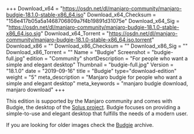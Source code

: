 +++
Download_x64 = "https://osdn.net/dl/manjaro-community/manjaro-budgie-18.1.0-stable-x86_64.iso"
Download_x64_Checksum = "158e417b05a5a1468706809a7f4b19891d31075e"
Download_x64_Sig = "https://osdn.net/dl/manjaro-community/manjaro-budgie-18.1.0-stable-x86_64.iso.sig"
Download_x64_Torrent = "https://osdn.net/dl/manjaro-community/manjaro-budgie-18.1.0-stable-x86_64.iso.torrent"
Download_x86 = ""
Download_x86_Checksum = ""
Download_x86_Sig = ""
Download_x86_Torrent = ""
Name = "Budgie"
Screenshot = "budgie-full.jpg"
edition = "Community"
shortDescription = "For people who want a simple and elegant desktop"
Thumbnail = "budgie-full.jpg"
Version = "18.1.0"
date = "2019-09-16"
title = "Budgie"
type="download-edition"
weight = "5"
meta_description = "Manjaro budgie for people who want a simple and elegant desktop"
meta_keywords = "manjaro budgie download, manjaro download"
+++

This edition is supported by the Manjaro community and comes with Budgie, the desktop of the [Solus project](https://solus-project.com/). Budgie focuses on providing a simple-to-use and elegant desktop that fulfills the needs of a modern user.

If you are looking for older images check the [Budgie](https://osdn.net/projects/manjaro-community/storage/z_release_archive/budgie) archive.


